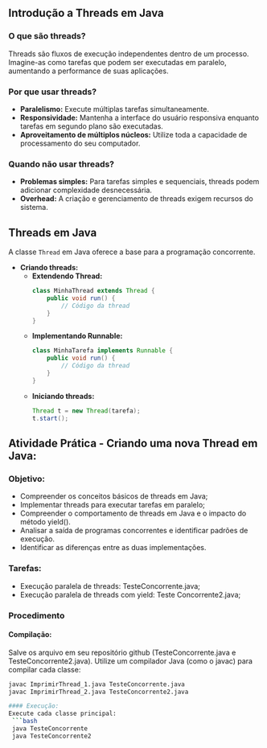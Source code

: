 ## Introdução a Threads em Java

### O que são threads?
Threads são fluxos de execução independentes dentro de um processo. Imagine-as como tarefas que podem ser executadas em paralelo, aumentando a performance de suas aplicações.

### Por que usar threads?
* **Paralelismo:** Execute múltiplas tarefas simultaneamente.
* **Responsividade:** Mantenha a interface do usuário responsiva enquanto tarefas em segundo plano são executadas.
* **Aproveitamento de múltiplos núcleos:** Utilize toda a capacidade de processamento do seu computador.

### Quando não usar threads?
* **Problemas simples:** Para tarefas simples e sequenciais, threads podem adicionar complexidade desnecessária.
* **Overhead:** A criação e gerenciamento de threads exigem recursos do sistema.

## Threads em Java
A classe `Thread` em Java oferece a base para a programação concorrente.
* **Criando threads:**
  * **Extendendo Thread:**
    ```java
    class MinhaThread extends Thread {
        public void run() {
            // Código da thread
        }
    }
    ```
  * **Implementando Runnable:**
    ```java
    class MinhaTarefa implements Runnable {
        public void run() {
            // Código da thread
        }
    }
    ```
  * **Iniciando threads:**
    ```java
    Thread t = new Thread(tarefa);
    t.start();

## Atividade Prática - Criando uma nova Thread em Java:
### Objetivo:
* Compreender os conceitos básicos de threads em Java;
* Implementar threads para executar tarefas em paralelo;
* Compreender o comportamento de threads em Java e o impacto do método yield().
* Analisar a saída de programas concorrentes e identificar padrões de execução.
* Identificar as diferenças entre as duas implementações.

### Tarefas:
* Execução paralela de threads: TesteConcorrente.java;
* Execução paralela de threads com yield: Teste Concorrente2.java;

### Procedimento

#### Compilação:
Salve os arquivo em seu repositório github (TesteConcorrente.java e TesteConcorrente2.java).
Utilize um compilador Java (como o javac) para compilar cada classe:
  ```bash
  javac ImprimirThread_1.java TesteConcorrente.java
  javac ImprimirThread_2.java TesteConcorrente2.java

#### Execução:
Execute cada classe principal:
   ```bash
   java TesteConcorrente
   java TesteConcorrente2


